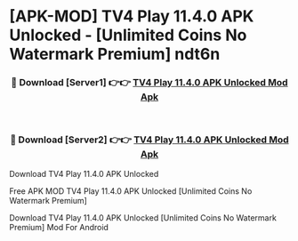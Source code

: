 # [APK-MOD] TV4 Play 11.4.0 APK Unlocked - [Unlimited Coins No Watermark Premium] ndt6n



<div align="center">
<h3>🔴 Download [Server1] 👉👉 <a href="https://momento.my/?title=TV4_Play_11.4.0_APK_Unlocked">TV4 Play 11.4.0 APK Unlocked Mod Apk</a></h3><br>

<h3>🔴 Download [Server2] 👉👉 <a href="https://momento.my/?title=TV4_Play_11.4.0_APK_Unlocked">TV4 Play 11.4.0 APK Unlocked Mod Apk</a></h3>
</div>



Download TV4 Play 11.4.0 APK Unlocked 

Free APK MOD TV4 Play 11.4.0 APK Unlocked [Unlimited Coins No Watermark Premium]

Download TV4 Play 11.4.0 APK Unlocked [Unlimited Coins No Watermark Premium] Mod For Android
